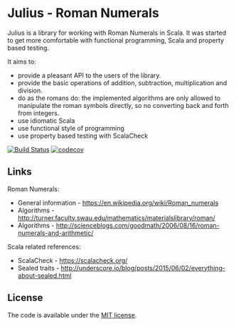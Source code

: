 Julius - Roman Numerals
=======================

Julius is a library for working with Roman Numerals in Scala.
It was started to get more comfortable with functional programming, Scala and property based testing.

It aims to:
- provide a pleasant API to the users of the library.
- provide the basic operations of addition, subtraction, multiplication and division.
- do as the romans do: the implemented algorithms are only allowed to manipulate the roman symbols directly, so no converting back and forth from integers.
- use idiomatic Scala
- use functional style of programming
- use property based testing with ScalaCheck

[![Build Status](https://travis-ci.org/Philippus/julius.svg?branch=master)](https://travis-ci.org/Philippus/julius)
[![codecov](https://codecov.io/gh/Philippus/julius/branch/master/graph/badge.svg)](https://codecov.io/gh/Philippus/julius)

## Links
Roman Numerals:
- General information - https://en.wikipedia.org/wiki/Roman_numerals
- Algorithms - http://turner.faculty.swau.edu/mathematics/materialslibrary/roman/
- Algorithms - http://scienceblogs.com/goodmath/2006/08/16/roman-numerals-and-arithmetic/

Scala related references:
- ScalaCheck - https://scalacheck.org/
- Sealed traits - http://underscore.io/blog/posts/2015/06/02/everything-about-sealed.html

## License
The code is available under the [MIT license](LICENSE.md).
